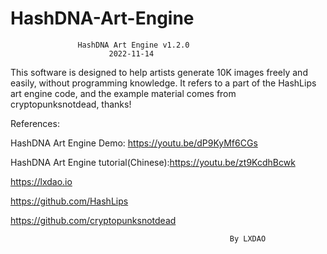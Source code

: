 # HashDNA-Art-Engine



                   HashDNA Art Engine v1.2.0
                          2022-11-14

   This software is designed to help artists generate 10K images
   freely and easily, without programming knowledge. It refers to
   a part of the HashLips art engine code, and the example material
   comes from cryptopunksnotdead, thanks!

References:

   HashDNA Art Engine Demo: https://youtu.be/dP9KyMf6CGs
   
   HashDNA Art Engine tutorial(Chinese):https://youtu.be/zt9KcdhBcwk

   https://lxdao.io
   
   https://github.com/HashLips
   
   https://github.com/cryptopunksnotdead
   

                                                     By LXDAO

